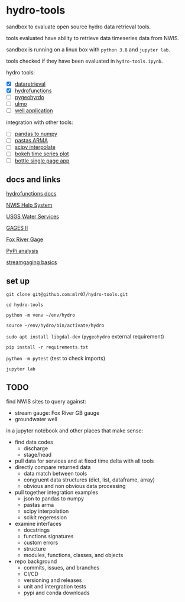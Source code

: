 # hydro-tools

sandbox to evaluate open source hydro data retrieval tools.

tools evaluated have ability to retrieve data timeseries data from NWIS.

sandbox is running on a linux box with `python 3.8` and `jupyter lab`.

tools checked if they have been evaluated in `hydro-tools.ipynb`.

hydro tools:

- [x] [dataretrieval](https://github.com/USGS-python/dataretrieval)
- [x] [hydrofunctions](https://github.com/mroberge/hydrofunctions)
- [ ] [pygeohyrdo](https://github.com/cheginit/pygeohydro)
- [ ] [ulmo](https://github.com/ulmo-dev/ulmo)
- [ ] [well application](https://github.com/utah-geological-survey/WellApplication)

integration with other tools:

- [ ] [pandas to numpy](https://pandas.pydata.org/pandas-docs/stable/reference/api/pandas.DataFrame.to_numpy.html)
- [ ] [pastas ARMA](https://github.com/pastas/pastas)
- [ ] [scipy interpolate](https://docs.scipy.org/doc/scipy/reference/tutorial/interpolate.html)
- [ ] [bokeh time series plot](https://docs.bokeh.org/en/latest/)
- [ ] [bottle single page app](http://bottlepy.org/docs/dev/index.html)

## docs and links

[hydrofunctions docs](https://hydrofunctions.readthedocs.io/en/master/index.html)

[NWIS Help System](https://help.waterdata.usgs.gov/faq/automated-retrievals)

[USGS Water Services](https://waterservices.usgs.gov/)

[GAGES II](https://water.usgs.gov/GIS/metadata/usgswrd/XML/gagesII_Sept2011.xml)

[Fox River Gage](https://waterdata.usgs.gov/monitoring-location/040851385/#parameterCode=00065&period=P7D)

[PyPi analysis](https://packaging.python.org/guides/analyzing-pypi-package-downloads/)

[streamgaging basics](https://www.usgs.gov/mission-areas/water-resources/science/streamgaging-basics?qt-science_center_objects=0#qt-science_center_objects)

## set up

`git clone git@github.com:mlr07/hydro-tools.git`

`cd hydro-tools`

`python -m venv ~/env/hydro`

`source ~/env/hydro/bin/activate/hydro`

`sudo apt install libgdal-dev` (`pygeohydro` external requirement)

`pip install -r requirements.txt`

`python -m pytest` (test to check imports)

`jupyter lab`

## TODO

find NWIS sites to query against:

- stream gauge: Fox River GB gauge
- groundwater well

in a jupyter notebook and other places that make sense:

- find data codes
    - discharge
    - stage/head
- pull data for services and at fixed time delta with all tools
- directly compare returned data
    - data match between tools
    - congruent data structures (dict, list, dataframe, array)
    - obvious and non obvious data processing
- pull together integration examples
    - json to pandas to numpy
    - pastas arma
    - scipy interpolation
    - scikit regeression
- examine interfaces
    - docstrings
    - functions signatures
    - custom errors
    - structure
    - modules, functions, classes, and objects
- repo background   
    - commits, issues, and branches
    - CI/CD
    - versioning and releases   
    - unit and intergration tests
    - pypi and conda downloads

